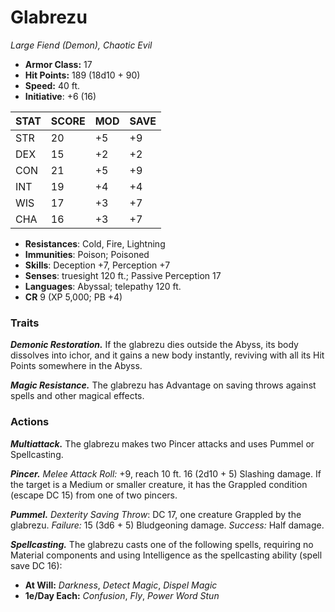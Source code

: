 # Glabrezu

*Large Fiend (Demon), Chaotic Evil*

- **Armor Class:** 17
- **Hit Points:** 189 (18d10 + 90)
- **Speed:** 40 ft.
- **Initiative**: +6 (16)

|STAT|SCORE|MOD|SAVE|
| --- | --- | --- | ---- |
| STR | 20 | +5 | +9 |
| DEX | 15 | +2 | +2 |
| CON | 21 | +5 | +9 |
| INT | 19 | +4 | +4 |
| WIS | 17 | +3 | +7 |
| CHA | 16 | +3 | +7 |

- **Resistances**: Cold, Fire, Lightning
- **Immunities**: Poison; Poisoned
- **Skills**: Deception +7, Perception +7
- **Senses**: truesight 120 ft.; Passive Perception 17
- **Languages**: Abyssal; telepathy 120 ft.
- **CR** 9 (XP 5,000; PB +4)

### Traits

***Demonic Restoration.*** If the glabrezu dies outside the Abyss, its body dissolves into ichor, and it gains a new body instantly, reviving with all its Hit Points somewhere in the Abyss.

***Magic Resistance.*** The glabrezu has Advantage on saving throws against spells and other magical effects.


### Actions

***Multiattack.*** The glabrezu makes two Pincer attacks and uses Pummel or Spellcasting.

***Pincer.*** *Melee Attack Roll:* +9, reach 10 ft. 16 (2d10 + 5) Slashing damage. If the target is a Medium or smaller creature, it has the Grappled condition (escape DC 15) from one of two pincers.

***Pummel.*** *Dexterity Saving Throw*: DC 17, one creature Grappled by the glabrezu. *Failure:*  15 (3d6 + 5) Bludgeoning damage. *Success:*  Half damage.

***Spellcasting.*** The glabrezu casts one of the following spells, requiring no Material components and using Intelligence as the spellcasting ability (spell save DC 16):

- **At Will:** *Darkness*, *Detect Magic*, *Dispel Magic*
- **1e/Day Each:** *Confusion*, *Fly*, *Power Word Stun*
